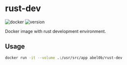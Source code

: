 # rust-dev
![docker](https://github.com/abel0b/rust-dev/workflows/docker/badge.svg)
![version](https://img.shields.io/docker/v/abel0b/rust-dev?sort=semver)

Docker image with rust development environment.

## Usage
```bash
docker run -it --volume .:/usr/src/app abel0b/rust-dev
```
